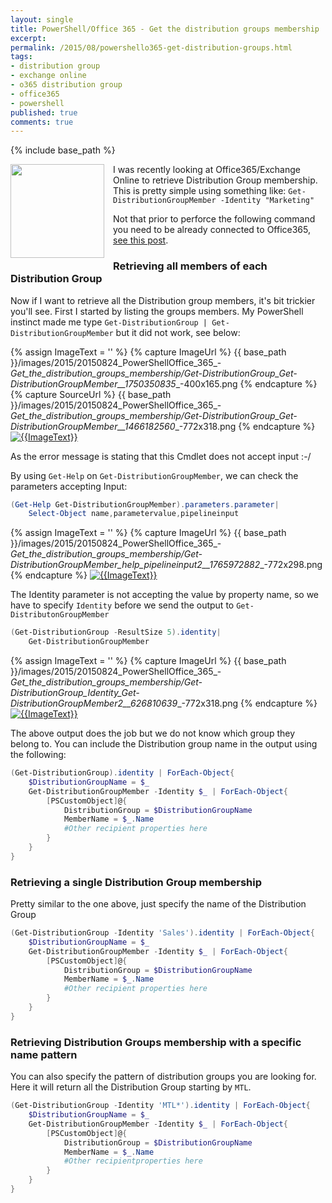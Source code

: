 ```yaml
---
layout: single
title: PowerShell/Office 365 - Get the distribution groups membership
excerpt: 
permalink: /2015/08/powershello365-get-distribution-groups.html
tags: 
- distribution group
- exchange online
- o365 distribution group
- office365
- powershell
published: true
comments: true
---
```

{% include base_path %} 
 
<a href="{{ base_path }}/images/2015/20150824_PowerShellOffice_365_-_Get_the_distribution_groups_membership/Outlook-2013-Logo-256x256__1558078760__-256x256.png" imageanchor="1" style="clear: left; float: left; margin-bottom: 1em; margin-right: 1em;"><img border="0" height="150" src="{{ base_path }}/images/2015/20150824_PowerShellOffice_365_-_Get_the_distribution_groups_membership/Outlook-2013-Logo-256x256__1558078760__-256x256.png" width="150" /></a>I was recently looking at Office365/Exchange Online to retrieve Distribution Group membership. This is pretty simple using something like: `Get-DistributionGroupMember -Identity "Marketing"`

Not that prior to perforce the following command you need to be already connected to Office365, <a href="{{ base_path }}/2014/07/powershell-handy-function-to-connect-to.html" target="_blank">see this post</a>.


### Retrieving all members of each Distribution Group

Now if I want to retrieve all the Distribution group members, it's bit trickier you'll see. First I started by listing the groups members. My PowerShell instinct made me type `Get-DistributionGroup | Get-DistributionGroupMember` but it did not work, see below:

{% assign ImageText = '' %}
{% capture ImageUrl %}
{{ base_path }}/images/2015/20150824_PowerShellOffice_365_-_Get_the_distribution_groups_membership/Get-DistributionGroup_Get-DistributionGroupMember__1750350835__-400x165.png
{% endcapture %}
{% capture SourceUrl %}
{{ base_path }}/images/2015/20150824_PowerShellOffice_365_-_Get_the_distribution_groups_membership/Get-DistributionGroup_Get-DistributionGroupMember__1466182560__-772x318.png
{% endcapture %}
[![{{ImageText}}]({{ImageUrl}})]({{SourceUrl}})

As the error message is stating that this Cmdlet does not accept input :-/

By using `Get-Help` on `Get-DistributionGroupMember`, we can check the parameters accepting Input:


```powershell
(Get-Help Get-DistributionGroupMember).parameters.parameter|
    Select-Object name,parametervalue,pipelineinput
```

{% assign ImageText = '' %}
{% capture ImageUrl %}
{{ base_path }}/images/2015/20150824_PowerShellOffice_365_-_Get_the_distribution_groups_membership/Get-DistributionGroupMember_help_pipelineinput2__1765972882__-772x298.png
{% endcapture %}
[![{{ImageText}}]({{ImageUrl}})]({{ImageUrl}})

The Identity parameter is not accepting the value by property name, so we have to specify `Identity` before we send the output to `Get-DistributonGroupMember`

```powershell
(Get-DistributionGroup -ResultSize 5).identity|
    Get-DistributionGroupMember
```
{% assign ImageText = '' %}
{% capture ImageUrl %}
{{ base_path }}/images/2015/20150824_PowerShellOffice_365_-_Get_the_distribution_groups_membership/Get-DistributionGroup_Identity_Get-DistributionGroupMember2__626810639__-772x318.png
{% endcapture %}
[![{{ImageText}}]({{ImageUrl}})]({{ImageUrl}})

The above output does the job but we do not know which group they belong to.
You can include the Distribution group name in the output using the following:


```powershell
(Get-DistributionGroup).identity | ForEach-Object{
    $DistributionGroupName = $_
    Get-DistributionGroupMember -Identity $_ | ForEach-Object{
        [PSCustomObject]@{
            DistributionGroup = $DistributionGroupName
            MemberName = $_.Name
            #Other recipient properties here
        }
    }
}
```



### Retrieving a single Distribution Group membership

Pretty similar to the one above, just specify the name of the Distribution Group


```powershell
(Get-DistributionGroup -Identity 'Sales').identity | ForEach-Object{
    $DistributionGroupName = $_
    Get-DistributionGroupMember -Identity $_ | ForEach-Object{
        [PSCustomObject]@{
            DistributionGroup = $DistributionGroupName
            MemberName = $_.Name
            #Other recipient properties here
        }
    }
}
```


### Retrieving Distribution Groups membership with a specific name pattern


You can also specify the pattern of distribution groups you are looking for.
Here it will return all the Distribution Group starting by `MTL`.


```powershell
(Get-DistributionGroup -Identity 'MTL*').identity | ForEach-Object{
    $DistributionGroupName = $_
    Get-DistributionGroupMember -Identity $_ | ForEach-Object{
        [PSCustomObject]@{
            DistributionGroup = $DistributionGroupName
            MemberName = $_.Name
            #Other recipientproperties here
        }
    }
}
```


